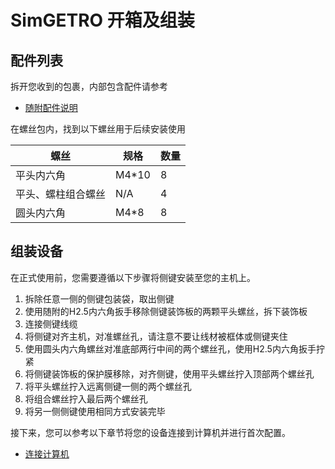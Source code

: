 # SimGETRO 开箱及组装

## 配件列表

拆开您收到的包裹，内部包含配件请参考

- [随附配件说明](simgeki2/manual/accessorie/)

在螺丝包内，找到以下螺丝用于后续安装使用

| 螺丝               | 规格  | 数量 |
| ------------------ | ----- | ---- |
| 平头内六角         | M4*10 | 8    |
| 平头、螺柱组合螺丝 | N/A   | 4    |
| 圆头内六角         | M4*8  | 8    |

## 组装设备

在正式使用前，您需要遵循以下步骤将侧键安装至您的主机上。

1. 拆除任意一侧的侧键包装袋，取出侧键
2. 使用随附的H2.5内六角扳手移除侧键装饰板的两颗平头螺丝，拆下装饰板
3. 连接侧键线缆
4. 将侧键对齐主机，对准螺丝孔，请注意不要让线材被框体或侧键夹住
5. 使用圆头内六角螺丝对准底部两行中间的两个螺丝孔，使用H2.5内六角扳手拧紧
7. 将侧键装饰板的保护膜移除，对齐侧键，使用平头螺丝拧入顶部两个螺丝孔
8. 将平头螺丝拧入远离侧键一侧的两个螺丝孔
9. 将组合螺丝拧入最后两个螺丝孔
10. 将另一侧侧键使用相同方式安装完毕


接下来，您可以参考以下章节将您的设备连接到计算机并进行首次配置。
- [连接计算机](simgeki2/configs/connect-to-pc/)